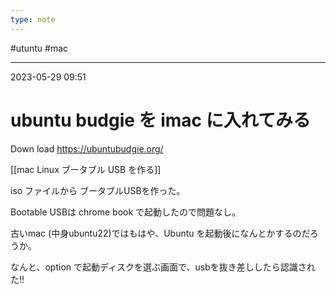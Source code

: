```yaml
---
type: note
---
```


#utuntu #mac

---
2023-05-29  09:51

# ubuntu budgie を imac に入れてみる

Down load
https://ubuntubudgie.org/

[[mac Linux ブータブル USB を作る]]

iso ファイルから ブータブルUSBを作った。

Bootable USBは chrome book で起動したので問題なし。

古いmac (中身ubuntu22)ではもはや、Ubuntu を起動後になんとかするのだろうか。

なんと、option で起動ディスクを選ぶ画面で、usbを抜き差ししたら認識された!!

